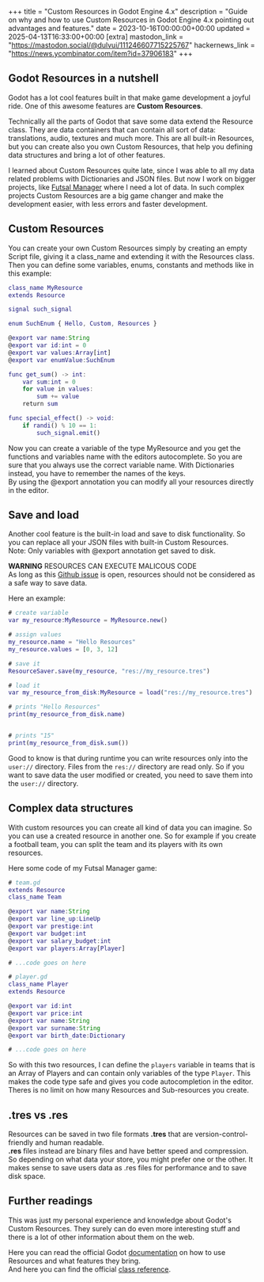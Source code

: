 +++
title = "Custom Resources in Godot Engine 4.x"
description = "Guide on why and how to use Custom Resources in Godot Engine 4.x pointing out advantages and features."
date = 2023-10-16T00:00:00+00:00
updated = 2025-04-13T16:33:00+00:00
[extra]
mastodon_link = "https://mastodon.social/@dulvui/111246607715225767"
hackernews_link = "https://news.ycombinator.com/item?id=37906183"
+++

## Godot Resources in a nutshell
Godot has a lot cool features built in that make game development a joyful ride.
One of this awesome features are **Custom Resources**.

Technically all the parts of Godot that save some data extend the Resource class.
They are data containers that can contain all sort of data: translations, audio, textures and much more.
This are all built-in Resources, but you can create also you own Custom Resources, that help you defining data structures and bring a lot of other features.

I learned about Custom Resources quite late, since I was able to all my data related problems with Dictionaries and JSON files.
But now I work on bigger projects, like [Futsal Manager](https://simondalvai.org/games/futsal-manager/) where I need a lot of data.
In such complex projects Custom Resources are a big game changer and make the development easier, with less errors and faster development.

## Custom Resources
You can create your own Custom Resources simply by creating an empty Script file, giving it a class_name and extending it with the Resources class.
Then you can define some variables, enums, constants and methods like in this example:
```gd
class_name MyResource
extends Resource

signal such_signal

enum SuchEnum { Hello, Custom, Resources }

@export var name:String
@export var id:int = 0
@export var values:Array[int]
@export var enumValue:SuchEnum

func get_sum() -> int:
    var sum:int = 0
    for value in values:
        sum += value
    return sum

func special_effect() -> void:
    if randi() % 10 == 1:
        such_signal.emit()
```

Now you can create a variable of the type MyResource and you get the functions and variables name with the editors autocomplete.
So you are sure that you always use the correct variable name.
With Dictionaries instead, you have to remember the names of the keys.  
By using the @export annotation you can modify all your resources directly in the editor.

## Save and load
Another cool feature is the built-in load and save to disk functionality.
So you can replace all your JSON files with built-in Custom Resources.  
Note: Only variables with @export annotation get saved to disk.

**WARNING** RESOURCES CAN EXECUTE MALICOUS CODE  
As long as this [Github issue](https://github.com/godotengine/godot-proposals/issues/4925)
is open, resources should not be considered as a safe way to save data.

Here an example:
```gd
# create variable
var my_resource:MyResource = MyResource.new()

# assign values
my_resource.name = "Hello Resources"
my_resource.values = [0, 3, 12]

# save it
ResourceSaver.save(my_resource, "res://my_resource.tres")

# load it
var my_resource_from_disk:MyResource = load("res://my_resource.tres")

# prints "Hello Resources"
print(my_resource_from_disk.name)


# prints "15"
print(my_resource_from_disk.sum())

```
Good to know is that during runtime you can write resources only into the `user://` directory.
Files from the `res://` directory are read only.
So if you want to save data the user modified or created, you need to save them into the `user://` directory.

## Complex data structures
With custom resources you can create all kind of data you can imagine.
So you can use a created resource in another one.
So for example if you create a football team, you can split the team and its players with its own resources.

Here some code of my Futsal Manager game:


```gd
# team.gd
extends Resource
class_name Team

@export var name:String
@export var line_up:LineUp
@export var prestige:int
@export var budget:int
@export var salary_budget:int
@export var players:Array[Player]

# ...code goes on here
```

```gd
# player.gd
class_name Player
extends Resource

@export var id:int
@export var price:int
@export var name:String
@export var surname:String
@export var birth_date:Dictionary

# ...code goes on here
```

So with this two resources, I can define the `players` variable in teams that is an Array of Players and can contain only variables of the type `Player`.
This makes the code type safe and gives you code autocompletion in the editor.
Theres is no limit on how many Resources and Sub-resources you create.

## .tres vs .res
Resources can be saved in two file formats **.tres** that are version-control-friendly and human readable.  
**.res** files instead are binary files and have better speed and compression.
So depending on what data your store, you might prefer one or the other.
It makes sense to save users data as .res files for performance and to save disk space.

## Further readings
This was just my personal experience and knowledge about Godot's Custom Resources.
They surely can do even more interesting stuff and there is a lot of other information about them on the web.

Here you can read the official Godot [documentation](https://docs.godotengine.org/en/stable/tutorials/scripting/resources.html) on how to use Resources and what features they bring.  
And here you can find the official [class reference](https://docs.godotengine.org/en/stable/classes/class_resource.html#class-resource).
